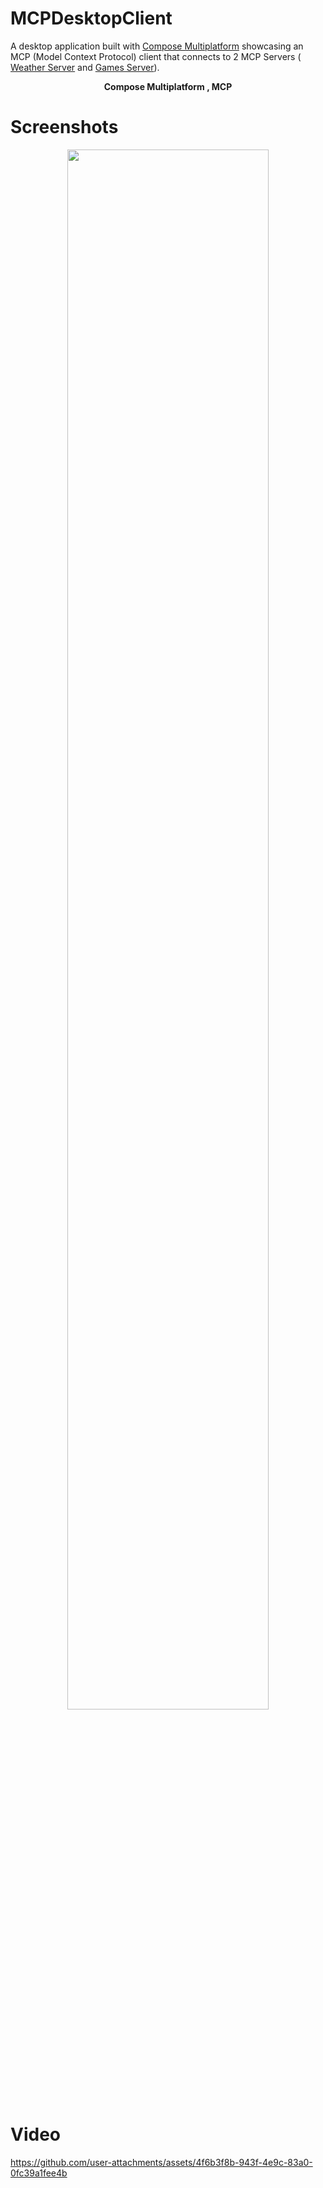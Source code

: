 # MCPDesktopClient
A desktop application built with [Compose Multiplatform](https://www.jetbrains.com/lp/compose-multiplatform/) showcasing an MCP (Model Context Protocol) client that connects to 2 MCP Servers ( [Weather Server](https://github.com/modelcontextprotocol/kotlin-sdk/tree/main/samples/weather-stdio-server) and [Games Server](https://github.com/azzam1996/MCPGamesServer)).

<p align="center">
<b>Compose Multiplatform  ,  MCP</b>
</p>

# Screenshots
<p align="center">
<image src="/images/image1.png" width="80%">
</p>


# Video

https://github.com/user-attachments/assets/4f6b3f8b-943f-4e9c-83a0-0fc39a1fee4b

